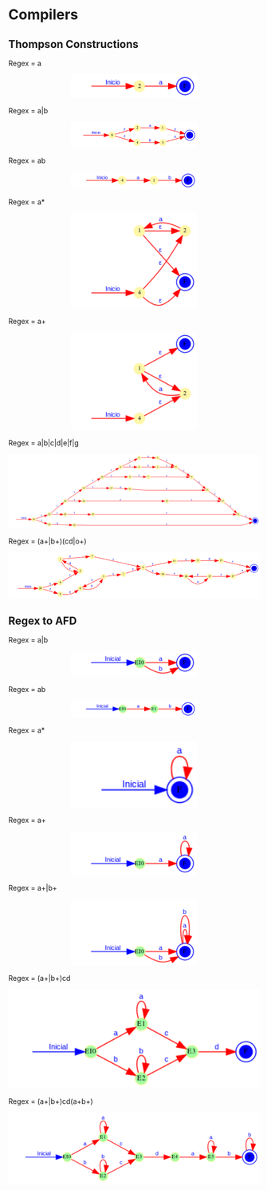 # Compilers

## Thompson Constructions

Regex = a
<p align="center"> <img src="ss/RegexToAfd/output0.png" width="50%"></p>
Regex = a|b
<p align="center"> <img src="ss/RegexToAfd/output1.png" width="50%"></p>
Regex = ab
<p align="center"> <img src="ss/RegexToAfd/output2.png" width="50%"></p>
Regex = a*
<p align="center"> <img src="ss/RegexToAfd/output3.png" width="50%"></p>
Regex = a+
<p align="center"> <img src="ss/RegexToAfd/output4.png" width="50%"></p>
Regex = a|b|c|d|e|f|g
<p align="center"> <img src="ss/RegexToAfd/output5.png" width="100%"></p>
Regex = (a+|b+)(cd|o+)
<p align="center"> <img src="ss/RegexToAfd/output6.png" width="100%"></p>

## Regex to AFD

Regex = a|b
<p align="center"> <img src="ss/AFD00.png" width="50%"></p>
Regex = ab
<p align="center"> <img src="ss/AFD1.png" width="50%"></p>
Regex = a*
<p align="center"> <img src="ss/AFD22.png" width="50%"></p>
Regex = a+
<p align="center"> <img src="ss/AFD33.png" width="50%"></p>
Regex = a+|b+
<p align="center"> <img src="ss/AFD44.png" width="50%"></p>
Regex = (a+|b+)cd
<p align="center"> <img src="ss/AFD55.png" width="100%"></p>
Regex = (a+|b+)cd(a+b+)
<p align="center"> <img src="ss/AFD66.png" width="100%"></p>










